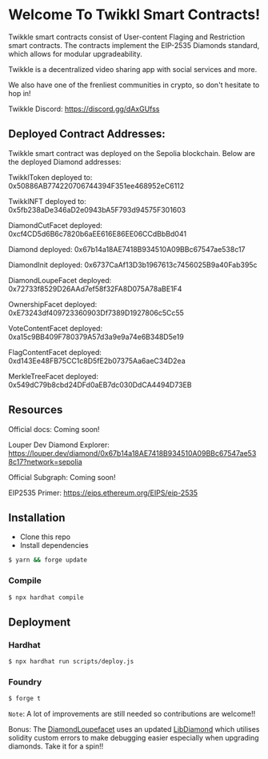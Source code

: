 # Welcome To Twikkl Smart Contracts!

Twikkle smart contracts consist of User-content Flaging and Restriction smart contracts. The contracts implement the EIP-2535 Diamonds standard, which allows for modular upgradeability.

Twikkle is a decentralized video sharing app with social services and more.

We also have one of the frenliest communities in crypto, so don't hesitate to hop in!

Twikkle Discord: https://discord.gg/dAxGUfss


## Deployed Contract Addresses:

Twikkle smart contract was deployed on the Sepolia blockchain. Below are the deployed Diamond addresses:

TwikklToken deployed to: 0x50886AB774220706744394F351ee468952eC6112

TwikklNFT deployed to: 0x5fb238aDe346aD2e0943bA5F793d94575F301603

DiamondCutFacet deployed: 0xcf4CD5d6B6c7820b6aEE616E86EE06CCdBbBd041<br>

Diamond deployed: 0x67b14a18AE7418B934510A09BBc67547ae538c17<br>

DiamondInit deployed: 0x6737CaAf13D3b1967613c7456025B9a40Fab395c<br>

DiamondLoupeFacet deployed: 0x72733f8529D26AAd7ef58f32FA8D075A78aBE1F4<br>

OwnershipFacet deployed: 0xE73243df409723360903Df7389D1927806c5Cc55<br>

VoteContentFacet deployed: 0xa15c9BB409F780379A57d3a9e9a74e6B348D5e19<br>

FlagContentFacet deployed: 0xd143Ee48FB75CC1c8D5fE2b07375Aa6aeC34D2ea<br>

MerkleTreeFacet deployed: 0x549dC79b8cbd24DFd0aEB7dc030DdCA4494D73EB<br>


## Resources
Official docs: Coming soon!

Louper Dev Diamond Explorer: https://louper.dev/diamond/0x67b14a18AE7418B934510A09BBc67547ae538c17?network=sepolia

Official Subgraph: Coming soon!

EIP2535 Primer: https://eips.ethereum.org/EIPS/eip-2535


## Installation

- Clone this repo
- Install dependencies

```bash
$ yarn && forge update
```

### Compile

```bash
$ npx hardhat compile
```

## Deployment

### Hardhat

```bash
$ npx hardhat run scripts/deploy.js
```

### Foundry

```bash
$ forge t
```

`Note`: A lot of improvements are still needed so contributions are welcome!!

Bonus: The [DiamondLoupefacet](contracts/facets/DiamondLoupeFacet.sol) uses an updated [LibDiamond](contracts/libraries//LibDiamond.sol) which utilises solidity custom errors to make debugging easier especially when upgrading diamonds. Take it for a spin!!


